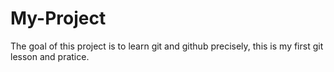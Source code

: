 # My-Project

The goal of this project is to learn git and github precisely, this is my first git lesson and pratice.
